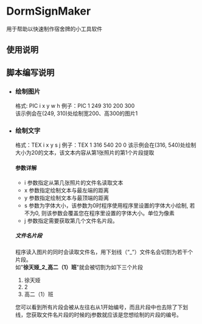 # DormSignMaker
用于帮助以快速制作宿舍牌的小工具软件

## 使用说明

## 脚本编写说明
- ### 绘制图片
    格式: PIC i x y w h 
    例子：PIC 1 249 310 200 300  
    该示例会在(249, 310)处绘制宽200、高300的图片1  
- ### 绘制文字
    格式：TEX i x y s j
    例子：TEX 1 316 540 20 0
    该示例会在(316, 540)处绘制大小为20的文本，该文本内容从第1张照片的第1个片段提取
    #### 参数详解
    - i 参数指定从第几张照片的文件名读取文本
    - x 参数指定绘制文本与最左端的距离
    - y 参数指定绘制文本与最顶端的距离
    - s 参数为字体大小，该参数为0时程序使用程序里设置的字体大小绘制, 若不为0, 则该参数会覆盖您在程序里设置的字体大小。单位为像素
    - j 参数指定需要获取第几个文件名片段。
    ##### 文件名片段
    程序读入图片的同时会读取文件名，用下划线（“_”）文件名会切割为若干个片段。  
    如"**徐天娅_2_高二（1）班**"就会被切割为如下三个片段  
    1. 徐天娅
    1. 2
    1. 高二（1）班  

    您可以看到所有片段会被从左往右从1开始编号，而且片段中也去除了下划线，您获取文件名片段的时候的j参数就应该是您想绘制的片段的编号。